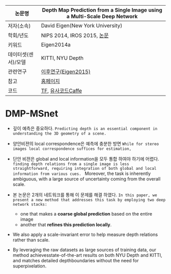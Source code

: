 |논문명 |Depth Map Prediction from a Single Image using a Multi-Scale Deep Network |
| --- | --- |
| 저자\(소속\) | David Eigen\(New York University\) |
| 학회/년도 | NIPS 2014, IROS 2015, [논문](https://arxiv.org/abs/1406.2283) |
| 키워드 | Eigen2014a|
| 데이터셋(센서)/모델 |KITTI, NYU Depth |
| 관련연구| [이후연구(Eigen2015)](http://www.cs.nyu.edu/~deigen/dnl/)|
| 참고 |[홈페이지](https://www.cs.nyu.edu/~deigen/depth/) |
| 코드 |[TF](https://github.com/MasazI/cnn_depth_tensorflow), [유사코드Caffe](https://github.com/ayanc/mdepth) |

# DMP-MSnet

- 깊이 예측은 중요하다. `Predicting depth is an essential component in understanding the 3D geometry of a scene. `

- 양안비젼의 local correspondence은 예측에 충분한 방면 `While for stereo images local correspondence suffices for estimation, `

- 단안 비젼은 global and local information을 모두 통합 하여야 하기에 어렵다. `finding depth relations from a single image is less straightforward, requiring integration of both global and local information from various cues. `
	Moreover, the task is inherently ambiguous, with a large source of uncertainty coming from the overall scale. 

- 본 논문은 2개의 네트워크를 통해 이 문제를 해결 하였다. `In this paper, we present a new method that addresses this task by employing two deep network stacks: `
	- one that makes a **coarse global prediction** based on the entire image
	- another that **refines this prediction locally**. 

- We also apply a scale-invariant error to help measure depth relations rather than scale. 

- By leveraging the raw datasets as large sources of training data, our method achievesstate-of-the-art results on both NYU Depth and KITTI, and matches detailed depthboundaries without the need for superpixelation.

##


<!--stackedit_data:
eyJoaXN0b3J5IjpbLTIwMjUxOTUxMDBdfQ==
-->